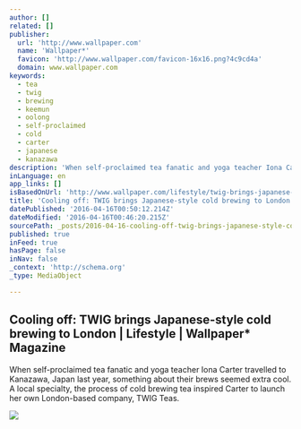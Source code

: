 ```yaml
---
author: []
related: []
publisher:
  url: 'http://www.wallpaper.com'
  name: 'Wallpaper*'
  favicon: 'http://www.wallpaper.com/favicon-16x16.png?4c9cd4a'
  domain: www.wallpaper.com
keywords:
  - tea
  - twig
  - brewing
  - keemun
  - oolong
  - self-proclaimed
  - cold
  - carter
  - japanese
  - kanazawa
description: 'When self-proclaimed tea fanatic and yoga teacher Iona Carter travelled to Kanazawa, Japan last year, something about their brews seemed extra cool. A local specialty, the process of cold brewing tea inspired Carter to launch her own London-based company, TWIG Teas.'
inLanguage: en
app_links: []
isBasedOnUrl: 'http://www.wallpaper.com/lifestyle/twig-brings-japanese-style-cold-brewing-to-london'
title: 'Cooling off: TWIG brings Japanese-style cold brewing to London | Lifestyle | Wallpaper* Magazine'
datePublished: '2016-04-16T00:50:12.214Z'
dateModified: '2016-04-16T00:46:20.215Z'
sourcePath: _posts/2016-04-16-cooling-off-twig-brings-japanese-style-cold-brewing-to-lond.md
published: true
inFeed: true
hasPage: false
inNav: false
_context: 'http://schema.org'
_type: MediaObject

---
```

<article style=""><h1>Cooling off: TWIG brings Japanese-style cold brewing to London | Lifestyle | Wallpaper* Magazine</h1><p>When self-proclaimed tea fanatic and yoga teacher Iona Carter travelled to Kanazawa, Japan last year, something about their brews seemed extra cool. A local specialty, the process of cold brewing tea inspired Carter to launch her own London-based company, TWIG Teas.</p><img src="http://cdn.wallpaper.com/main/2016/03/f_twigg_2.jpg" /></article>